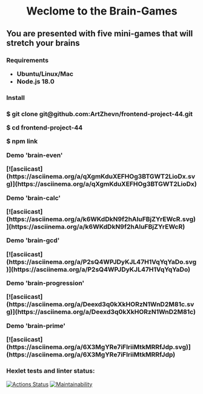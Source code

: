 <h1 align="center">Weclome to the Brain-Games</h1>
<h2>You are presented with five mini-games that will stretch your brains</h2>
<h3>Requirements<ul><li>Ubuntu/Linux/Mac</li><li>Node.js 18.0</li></ul>
<h3>Install<h3>
<p>$ git clone git@github.com:ArtZhevn/frontend-project-44.git</p>
<p>$ cd frontend-project-44</p>
<p>$ npm link</p>

<p>Demo 'brain-even'</p>
[![asciicast](https://asciinema.org/a/qXgmKduXEFHOg3BTGWT2LioDx.svg)](https://asciinema.org/a/qXgmKduXEFHOg3BTGWT2LioDx)
<p>Demo 'brain-calc'</p>
[![asciicast](https://asciinema.org/a/k6WKdDkN9f2hAluFBjZYrEWcR.svg)](https://asciinema.org/a/k6WKdDkN9f2hAluFBjZYrEWcR)
<p>Demo 'brain-gcd'</p>
[![asciicast](https://asciinema.org/a/P2sQ4WPJDyKJL47H1VqYqYaDo.svg)](https://asciinema.org/a/P2sQ4WPJDyKJL47H1VqYqYaDo)
<p>Demo 'brain-progression'</p>
[![asciicast](https://asciinema.org/a/Deexd3q0kXkHORzN1WnD2M81c.svg)](https://asciinema.org/a/Deexd3q0kXkHORzN1WnD2M81c)
<p>Demo 'brain-prime'</p>
[![asciicast](https://asciinema.org/a/6X3MgYRe7iFIriiMtkMRRfJdp.svg)](https://asciinema.org/a/6X3MgYRe7iFIriiMtkMRRfJdp)

### Hexlet tests and linter status:
[![Actions Status](https://github.com/ArtZhevn/frontend-project-44/workflows/hexlet-check/badge.svg)](https://github.com/ArtZhevn/frontend-project-44/actions)
[![Maintainability](https://api.codeclimate.com/v1/badges/3bcef7a2813daf9bbaee/maintainability)](https://codeclimate.com/github/ArtZhevn/frontend-project-44/maintainability)